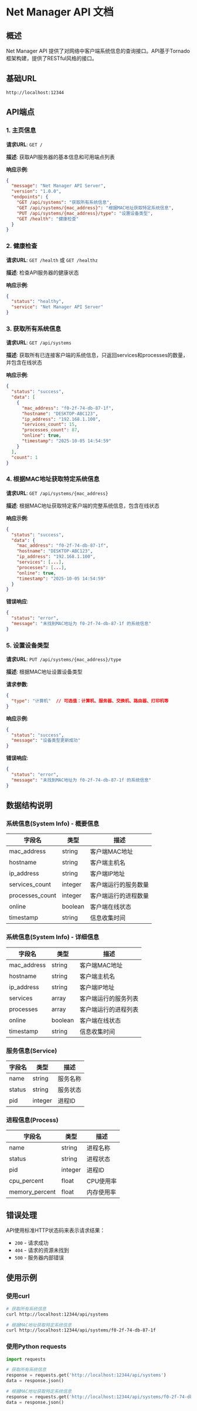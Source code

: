 # Net Manager API 文档

## 概述

Net Manager API 提供了对网络中客户端系统信息的查询接口。API基于Tornado框架构建，提供了RESTful风格的接口。

## 基础URL

```
http://localhost:12344
```

## API端点

### 1. 主页信息

**请求URL**: `GET /`

**描述**: 获取API服务器的基本信息和可用端点列表

**响应示例**:
```json
{
  "message": "Net Manager API Server",
  "version": "1.0.0",
  "endpoints": {
    "GET /api/systems": "获取所有系统信息",
    "GET /api/systems/{mac_address}": "根据MAC地址获取特定系统信息",
    "PUT /api/systems/{mac_address}/type": "设置设备类型",
    "GET /health": "健康检查"
  }
}
```

### 2. 健康检查

**请求URL**: `GET /health` 或 `GET /healthz`

**描述**: 检查API服务器的健康状态

**响应示例**:
```json
{
  "status": "healthy",
  "service": "Net Manager API Server"
}
```

### 3. 获取所有系统信息

**请求URL**: `GET /api/systems`

**描述**: 获取所有已连接客户端的系统信息，只返回services和processes的数量，并包含在线状态

**响应示例**:
```json
{
  "status": "success",
  "data": [
    {
      "mac_address": "f0-2f-74-db-87-1f",
      "hostname": "DESKTOP-ABC123",
      "ip_address": "192.168.1.100",
      "services_count": 15,
      "processes_count": 87,
      "online": true,
      "timestamp": "2025-10-05 14:54:59"
    }
  ],
  "count": 1
}
```

### 4. 根据MAC地址获取特定系统信息

**请求URL**: `GET /api/systems/{mac_address}`

**描述**: 根据MAC地址获取特定客户端的完整系统信息，包含在线状态

**响应示例**:
```json
{
  "status": "success",
  "data": {
    "mac_address": "f0-2f-74-db-87-1f",
    "hostname": "DESKTOP-ABC123",
    "ip_address": "192.168.1.100",
    "services": [...],
    "processes": [...],
    "online": true,
    "timestamp": "2025-10-05 14:54:59"
  }
}
```

**错误响应**:
```json
{
  "status": "error",
  "message": "未找到MAC地址为 f0-2f-74-db-87-1f 的系统信息"
}
```

### 5. 设置设备类型

**请求URL**: `PUT /api/systems/{mac_address}/type`

**描述**: 根据MAC地址设置设备类型

**请求参数**:
```json
{
  "type": "计算机"  // 可选值：计算机、服务器、交换机、路由器、打印机等
}
```

**响应示例**:
```json
{
  "status": "success",
  "message": "设备类型更新成功"
}
```

**错误响应**:
```json
{
  "status": "error",
  "message": "未找到MAC地址为 f0-2f-74-db-87-1f 的系统信息"
}
```

## 数据结构说明

### 系统信息(System Info) - 概要信息

| 字段名 | 类型 | 描述 |
|--------|------|------|
| mac_address | string | 客户端MAC地址 |
| hostname | string | 客户端主机名 |
| ip_address | string | 客户端IP地址 |
| services_count | integer | 客户端运行的服务数量 |
| processes_count | integer | 客户端运行的进程数量 |
| online | boolean | 客户端在线状态 |
| timestamp | string | 信息收集时间 |

### 系统信息(System Info) - 详细信息

| 字段名 | 类型 | 描述 |
|--------|------|------|
| mac_address | string | 客户端MAC地址 |
| hostname | string | 客户端主机名 |
| ip_address | string | 客户端IP地址 |
| services | array | 客户端运行的服务列表 |
| processes | array | 客户端运行的进程列表 |
| online | boolean | 客户端在线状态 |
| timestamp | string | 信息收集时间 |

### 服务信息(Service)

| 字段名 | 类型 | 描述 |
|--------|------|------|
| name | string | 服务名称 |
| status | string | 服务状态 |
| pid | integer | 进程ID |

### 进程信息(Process)

| 字段名 | 类型 | 描述 |
|--------|------|------|
| name | string | 进程名称 |
| status | string | 进程状态 |
| pid | integer | 进程ID |
| cpu_percent | float | CPU使用率 |
| memory_percent | float | 内存使用率 |

## 错误处理

API使用标准HTTP状态码来表示请求结果：

- `200` - 请求成功
- `404` - 请求的资源未找到
- `500` - 服务器内部错误

## 使用示例

### 使用curl

```bash
# 获取所有系统信息
curl http://localhost:12344/api/systems

# 根据MAC地址获取特定系统信息
curl http://localhost:12344/api/systems/f0-2f-74-db-87-1f
```

### 使用Python requests

```python
import requests

# 获取所有系统信息
response = requests.get('http://localhost:12344/api/systems')
data = response.json()

# 根据MAC地址获取特定系统信息
response = requests.get('http://localhost:12344/api/systems/f0-2f-74-db-87-1f')
data = response.json()
```